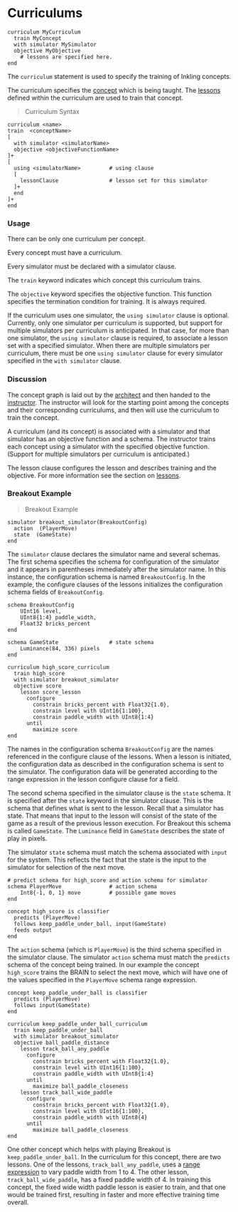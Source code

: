 # Curriculums

```inkling--code
curriculum MyCurriculum
  train MyConcept
  with simulator MySimulator
  objective MyObjective
    # lessons are specified here.
end
```

The `curriculum` statement is used to specify the training of Inkling concepts. 

The curriculum specifies the [concept][2] which is being taught. 
The [lessons][1] defined within the curriculum are used to train that concept.

> Curriculum Syntax

```inkling--syntax
curriculum <name>                            
train  <conceptName>                        
[ 
  with simulator <simulatorName>  
  objective <objectiveFunctionName> 
]+ 
[
  using <simulatorName>         # using clause
  [
    lessonClause                # lesson set for this simulator
  ]+
  end
]+
end
```   

### Usage

There can be only one curriculum per concept.

Every concept must have a curriculum.

Every simulator must be declared with a simulator clause.

The `train` keyword indicates which concept this curriculum trains.

The `objective` keyword specifies the objective function.  This function
specifies the termination condition for training. It is always required. 

If the curriculum uses one simulator, the `using simulator` clause is optional. 
Currently, only one simulator per curriculum is supported, but support for 
multiple simulators per curriculum is anticipated. In that case, for more
than one simulator, the `using simulator` clause is required, to associate a lesson set
with a specified simulator. When there are multiple simulators per curriculum, 
there must be one `using simulator` 
clause for every simulator specified in the `with simulator` clause. 

### Discussion

The concept graph is laid out by the [architect][3] and then handed to the
[instructor][4]. The instructor will look for the starting point among the concepts and
their corresponding curriculums, and then will use the curriculum to train
the concept.

A curriculum (and its concept) is associated with a simulator and that
simulator has an objective function and a schema. The instructor trains each
concept using a simulator with the specified objective function. (Support for 
multiple simulators per curriculum is anticipated.) 

The lesson clause configures the lesson and describes training and the
objective. For more information see the section on [lessons][1].


### Breakout Example

> Breakout Example

```inkling--code
simulator breakout_simulator(BreakoutConfig) 
  action  (PlayerMove)
  state  (GameState)
end
```

The `simulator` clause declares the simulator name and several schemas. The first
schema specifies the schema for configuration of the simulator and it appears in
parentheses immediately after the simulator name. In this instance, the
configuration schema is named `BreakoutConfig`. In the example, the configure
clauses of the lessons initializes the configuration schema fields of `BreakoutConfig`.


```inkling--code
schema BreakoutConfig
    UInt16 level,
    UInt8{1:4} paddle_width,
    Float32 bricks_percent
end

schema GameState                # state schema
    Luminance(84, 336) pixels
end

curriculum high_score_curriculum
  train high_score
  with simulator breakout_simulator
  objective score
    lesson score_lesson
      configure
        constrain bricks_percent with Float32{1.0},
        constrain level with UInt16{1:100},
        constrain paddle_width with UInt8{1:4}
      until
        maximize score
end
```

The names in the configuration schema `BreakoutConfig` are the names referenced in the configure
clause of the lessons. When a lesson is initiated, the configuration data as described 
in the configuration schema is sent
to the simulator. The configuration data will be generated according to the
range expression in the lesson configure clause for a field. 

The second schema specified in the simulator clause is the `state` schema. It is
specified after the `state` keyword in the simulator clause. This is the schema
that defines what is sent to the lesson. Recall that a simulator has state. That
means that input to the lesson will consist of the state of the game as a result
of the previous lesson execution. For Breakout this schema is called
`GameState`. The `Luminance` field in `GameState` describes the state of play in
pixels. 

The simulator `state` schema
must match the schema associated with `input` for the system.
This reflects the fact that the state is the input to the simulator for 
selection of the next move.

```inkling--code
# predict schema for high_score and action schema for simulator
schema PlayerMove               # action schema
    Int8{-1, 0, 1} move         # possible game moves
end

concept high_score is classifier
  predicts (PlayerMove)
  follows keep_paddle_under_ball, input(GameState)
  feeds output
end
```

The `action` schema (which is `PlayerMove`) is the third schema specified in the simulator clause.
The simulator `action` schema must match the `predicts` schema of the concept being trained.
In our example the concept `high_score` trains the BRAIN to select the next move, which will have
one of the values specified in the `PlayerMove` schema range expression. 

```inkling--code
concept keep_paddle_under_ball is classifier
  predicts (PlayerMove)
  follows input(GameState)
end

curriculum keep_paddle_under_ball_curriculum
  train keep_paddle_under_ball
  with simulator breakout_simulator
  objective ball_paddle_distance
    lesson track_ball_any_paddle
      configure
        constrain bricks_percent with Float32{1.0},
        constrain level with UInt16{1:100},
        constrain paddle_width with UInt8{1:4}
      until
        maximize ball_paddle_closeness
    lesson track_ball_wide_paddle
      configure
        constrain bricks_percent with Float32{1.0},
        constrain level with UInt16{1:100},
        constrain paddle_width with UInt8{4}
      until
        maximize ball_paddle_closeness
end
```

One other concept which helps with playing Breakout is `keep_paddle_under_ball`.
In the curriculum for this concept, there are two lessons. One of the lessons,
`track_ball_any_paddle`, uses a [range expression][5] to vary paddle width from 1 to 4. The other lesson, 
`track_ball_wide_paddle`, has a fixed paddle width of 4. In training this
concept, the fixed wide width paddle lesson is easier to train, and that one
would be trained first, resulting in faster and more effective training time
overall.  

[1]: #lessons
[2]: #concepts
[3]: ../guides/ai-engine-guide.html#architect
[4]: ../guides/ai-engine-guide.html#instructor
[5]: #constrained-types-and-range-expressions
